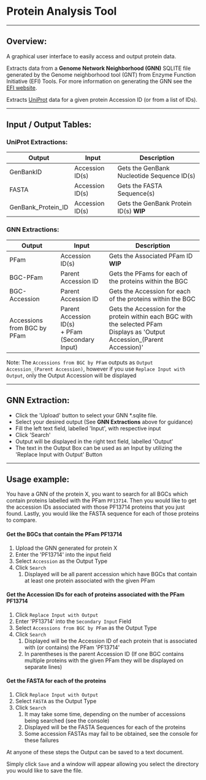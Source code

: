 # Protein Analysis Tool

---
## Overview:
A graphical user interface to easily access and output protein data.

Extracts data from a 
**Genome Network Neighborhood (GNN)** SQLITE file
generated by the Genome neighborhood tool (GNT) from 
Enzyme Function Initiative (EFI) Tools.
For more information on generating the GNN see the 
[EFI website](https://efi.igb.illinois.edu/).

Extracts [UniProt](https://www.uniprot.org/)
data for a given protein Accession ID (or from a list of IDs).

---
## Input / Output Tables:
### UniProt Extractions:

| Output             | Input           | Description                                |
|--------------------|-----------------|--------------------------------------------|
| GenBankID          | Accession ID(s) | Gets the GenBank Nucleotide Sequence ID(s) |
| FASTA              | Accession ID(s) | Gets the FASTA Sequence(s)                 |
| GenBank_Protein_ID | Accession ID(s) | Gets the GenBank Protein ID(s)  **WIP**    |

### GNN Extractions:


| Output                      | Input                                                | Description                                                                                                                       |
|-----------------------------|------------------------------------------------------|-----------------------------------------------------------------------------------------------------------------------------------|
| PFam                        | Accession ID(s)                                      | Gets the Associated PFam ID  **WIP**                                                                                              |
| BGC-PFam                    | Parent Accession ID                                  | Gets the PFams for each of the proteins within the BGC                                                                            |
| BGC-Accession               | Parent Accession ID                                  | Gets the Accession for each of the proteins within the BGC                                                                        |
| Accessions from BGC by PFam | Parent Accession ID(s)<br/> + PFam (Secondary Input) | Gets the Accession for the protein within each BGC with the selected PFam </br> Displays as 'Output Accession_(Parent Accession)' |

Note: The `Accessions from BGC by PFam` outputs as `Output Accession_(Parent Accession)`,
however if you use `Replace Input with Output`, only the Output Accession will be displayed

---
## GNN Extraction:
- Click the 'Upload' button to select your GNN *.sqlite file.
- Select your desired output (See **GNN Extractions** above for guidance)
- Fill the left text field, labelled 'Input', with respective input
- Click 'Search'
- Output will be displayed in the right text field, labelled 'Output'
- The text in the Output Box can be used as an Input by utilizing the 'Replace Input with Output' Button

---
## Usage example:
You have a GNN of the protein X, you want to search for all BGCs which contain proteins labelled with the PFam `PF13714`.
Then you would like to get the accession IDs associated with those PF13714 proteins that you just found.
Lastly, you would like the FASTA sequence for each of those proteins to compare.


#### Get the BGCs that contain the PFam PF13714
1. Upload the GNN generated for protein X
2. Enter the 'PF13714' into the input field
3. Select `Accession` as the Output Type
4. Click `Search`
   1. Displayed will be all parent accession which have BGCs that contain at least one protein associated with the given PFam

#### Get the Accession IDs for each of proteins associated with the PFam PF13714
1. Click `Replace Input with Output`
2. Enter 'PF13714' into the `Secondary Input` Field
3. Select `Accessions from BGC by PFam` as the Output Type
4. Click `Search`
   1. Displayed will be the Accession ID of each protein that is associated with (or contains) the PFam 'PF13714'
   2. In parentheses is the parent Accession ID (If one BGC contains multiple proteins with the given PFam they will be displayed on separate lines)

#### Get the FASTA for each of the proteins
1. Click `Replace Input with Output`
2. Select `FASTA` as the Output Type
3. Click `Search`
   1. It may take some time, depending on the number of accessions being searched (see the console)
   2. Displayed will be the FASTA Sequences for each of the proteins
   3. Some accession FASTAs may fail to be obtained, see the console for these failures


At anyone of these steps the Output can be saved to a text document.

Simply click `Save` and a window will appear allowing you select the directory you would like to save the file.
